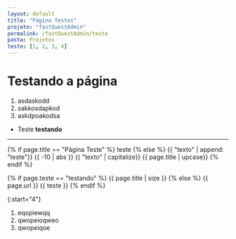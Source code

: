 ```yaml
---
layout: default
title: "Página Testes"
projeto: "fastQuestAdmin"
permalink: /fastQuestAdmin/teste
pasta: Projetos
teste: [1, 2, 3, 4]
---
```


# Testando a página
1. asdaskodd
2. sakkosdapkod
3. askdpoakodsa

- Teste
    **testando**

----

{% if page.title == "Página Teste" %}
    teste
{% else %}
    {{ "texto" | append: "teste"}}
    {{ -10 | abs }}
    {{ "texto" | capitalize}}
    {{ page.title | upcase}}
{% endif %}

{% if page.teste == "testando" %}
    {{ page.title | size }}
{% else %}
    {{ page.url }}
    {{ teste }}
{% endif %}

{:start="4"}

1. eqopiewqq
2. qwopeioqweo
3. qwopeiqoe